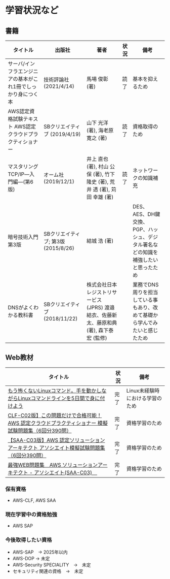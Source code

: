 # 学習状況など

## 書籍

| タイトル | 出版社 | 著者 | 状況 | 備考 |
| ---- | ---- | ---- | ---- | ---- |
| サーバ/インフラエンジニアの基本がこれ1冊でしっかり身につく本 | 技術評論社 (2021/4/14) | 馬場 俊彰 (著) | 読了 | 基本を抑えるため |
| AWS認定資格試験テキスト AWS認定 クラウドプラクティショナー | SBクリエイティブ (2019/4/19) | 山下 光洋 (著), 海老原 寛之 (著) |読了 | 資格取得のため |
| マスタリングTCP/IP―入門編―(第6版) | オーム社 (2019/12/1) | 井上 直也 (著), 村山 公保 (著), 竹下 隆史 (著), 荒井 透 (著), 苅田 幸雄 (著) |読了| ネットワークの知識補充 |
| 暗号技術入門 第3版 | SBクリエイティブ; 第3版 (2015/8/26) | 結城 浩 (著) |  | DES、AES、DH鍵交換、PGP、ハッシュ、デジタル署名などの知識を補強したいと思ったため  |
| DNSがよくわかる教科書 | SBクリエイティブ (2018/11/22) | 株式会社日本レジストリサービス(JPRS) 渡邉結衣、佐藤新太、藤原和典 (著), 森下泰宏 (監修) |  | 業務でDNS周りを担当している事もあり、改めて基礎から学んでみたいと感じたため|

## Web教材

| タイトル | 状況 | 備考 |
| ---- | ---- | ---- |
| [もう怖くないLinuxコマンド。手を動かしながらLinuxコマンドラインを5日間で身に付けよう](https://www.udemy.com/course/unscared_linux/?couponCode=KEEPLEARNING) | 完了 | Linux未経験時における学習のため | 
| [CLF-C02版】この問題だけで合格可能！AWS 認定クラウドプラクティショナー 模擬試験問題集（6回分390問）](https://www.udemy.com/course/aws-4260/?couponCode=KEEPLEARNING) | 完了 | 資格学習のため | 
| [【SAA-C03版】AWS 認定ソリューションアーキテクト アソシエイト模擬試験問題集（6回分390問）](https://www.udemy.com/course/aws-knan/?couponCode=KEEPLEARNING) | 完了 | 資格学習のため | 
| [最強WEB問題集　AWS ソリューションアーキテクト - アソシエイト(SAA-C03)　](https://mondai.ping-t.com/question_subjects/72) | 完了 | 資格学習のため | 


### 保有資格
- AWS-CLF, AWS SAA

### 現在学習中の資格勉強
- AWS SAP

### 今後取得したい資格
- AWS-SAP　→ 2025年以内
- AWS-DOP → 未定
- AWS-Security SPECIALITY　→　未定
- セキュリティ関連の資格　→　未定
